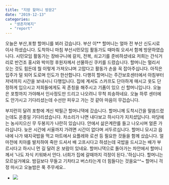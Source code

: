 ```yaml
---
title: "지방 할머니 방문2"
date: "2019-12-13"
categories: 
  - "생존자복지"
  - "report"
---
```


오늘은 부산,포항 할머니를 뵈러 갔습니다. 부산 이\*\* 할머니는 얼마 전 부산 신도시로 이사 하셨습니다. 도착하니 마침 부산시민모임 활동가도 때마춰 오셔서 함께 방문하였습니다. 시민모임 활동가는 장바구니에 갈치, 전복, 쇠고기를 준비하셨네요 저희는 간식거리로 반건조 홍시와 박미정 후원자께서 선물하신 쿠키를 드렸습니다. 할머니는 멀리서 오는 것도 힘든데 뭘 이렇게 가져오냐며 고맙다고 활동가 손을 꼭 잡아주십니다. 아직은 입주가 덜 되어 도로며 인도가 한산합니다. 다행히 할머니는 주간보호센터에서 아침부터 저녁까지 시간을 보내시니 다행입니다. 집에 계셔도 스카프도 단아하게 매시고 옷도 단정하게 입으시고 저희들에게도 꼭 존칭을 해주시고 기품이 있으 신 할머니입니다. 오늘은 포항까지 가야해서 인사정도만 드리고 나오려니 무척 죄송하네요. 오늘 하루 센터에도 안가시고 기다리셨는데 수선만 피우고 가는 것 같아 마음이 무겁습니다.

부지런히 달려 포항에 계신 박필근 할머니댁에 갔습니다. 할머니께 도착시간을 말씀드렸는데도 온종일 기다리셨습니다. 차소리가 나면 내다보고 하시다가 지치셨답니다. 마당에는 농사지으신 무 두봉지가 나란히 있습니다. 안에서 삶은계란를 들고 나오시며 얼른 가라십니다. 늦은 시간에 서울까지 가려면 시간이 없다며 서두르십니다. 할머니 모시고 읍내에 나가 돼지국밥을 먹고 마트에서 요플레와 로션 등 필요한 것들을 함께 샀습니다. 얼마전에 치아를 발치하여 죽만 드셔서 배 고프시다고 하셨는데 국밥을 드시고는 배가 부르시다고 하시니 먼 길 달려 온 보람이 있네요. 할머니댁으로 돌아가는 차안에서 할머니께서 '나도 자식 키워봐서 안다. 너희가 집에 갈때까지 걱정이 된다..'하십니다. 할머니는 모르실거예요. 밤길보다 무들고 기차타고 버스타는게 더 힘들다는 것을요^^~ 할머니 걱정 마시고 오늘밤은 푹 주무세요..

- ![](http://womenandwar.net/kr/wp-content/uploads/2020/05/1213-포항방문-1.jpg)
